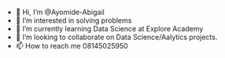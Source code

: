 - 👋 Hi, I’m @Ayomide-Abigail
- 👀 I’m interested in solving problems
- 🌱 I’m currently learning Data Science at Explore Academy
- 💞️ I’m looking to collaborate on Data Science/Aalytics projects.
- 📫 How to reach me 08145025950

<!---
Ayomide-Abigail/Ayomide-Abigail is a ✨ special ✨ repository because its `README.md` (this file) appears on your GitHub profile.
You can click the Preview link to take a look at your changes.
--->
